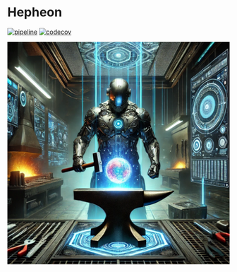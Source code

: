# Hepheon

[![pipeline](https://github.com/Mattia-Vicari/hepheon/actions/workflows/test.yml/badge.svg)](https://github.com/Mattia-Vicari/hepheon/actions/workflows/test.yml)
[![codecov](https://codecov.io/gh/Mattia-Vicari/hepheon/graph/badge.svg?token=384XRFQVUH)](https://codecov.io/gh/Mattia-Vicari/hepheon)

![hepheon](pictures/wallpaper-0.webp)